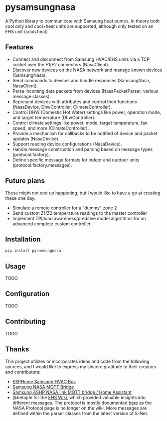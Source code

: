 # pysamsungnasa

A Python library to communicate with Samsung heat pumps, in theory both cool only and cool+heat units are supported, although only tested on an EHS unit (cool+heat)

## Features

- Connect and disconnect from Samsung HVAC/EHS units via a TCP socket over the F1/F2 connectors (NasaClient).
- Discover new devices on the NASA network and manage known devices (SamsungNasa).
- Send commands to devices and handle responses (SamsungNasa, NasaClient).
- Parse incoming data packets from devices (NasaPacketParser, various message classes).
- Represent devices with attributes and control their functions (NasaDevice, DhwController, ClimateController).
- Control DHW (Domestic Hot Water) settings like power, operation mode, and target temperature (DhwController).
- Control climate settings like power, mode, target temperature, fan speed, and more (ClimateController).
- Provide a mechanism for callbacks to be notified of device and packet updates (NasaDevice).
- Support reading device configurations (NasaDevice).
- Handle message construction and parsing based on message types (protocol.factory).
- Define specific message formats for indoor and outdoor units (protocol.factory.messages).

## Future plans

These might not end up happening, but I would like to have a go at creating these one day.

- Simulate a remote controller for a "dummy" zone 2
- Send custom Z1/Z2 temperature readings to the master controller
- Implement TPI/load awareness/preditive model algorithms for an advanced complete custom controller

## Installation

```bash
pip install pysamsungnasa
```

## Usage

TODO

## Configuration

TODO

## Contributing

TODO

## Thanks

This project utilizes or incorporates ideas and code from the following sources,
and I would like to express my sincere gratitude to their creators and contributors:

- [ESPHome Samsung HVAC Bus](https://github.com/omerfaruk-aran/esphome_samsung_hvac_bus/)
- [Samsung NASA MQTT Bridge](https://github.com/70p4z/samsung-nasa-mqtt/)
- [Samsung ASHP NASA link MQTT bridge / Home Assistant](https://community.openenergymonitor.org/t/contribution-samsung-ashp-nasa-link-mqtt-bridge-home-assistant)
- @betaphi for the [EHS Wiki](https://wiki.myehs.eu/wiki/Main_Page), which provided valuable insights into different messages. The protocol is mostly documented [here](NOTES.md) as the NASA Protocol page is no longer on the wiki. More messages are defined within the parser classes from the latest version of S-Net.
